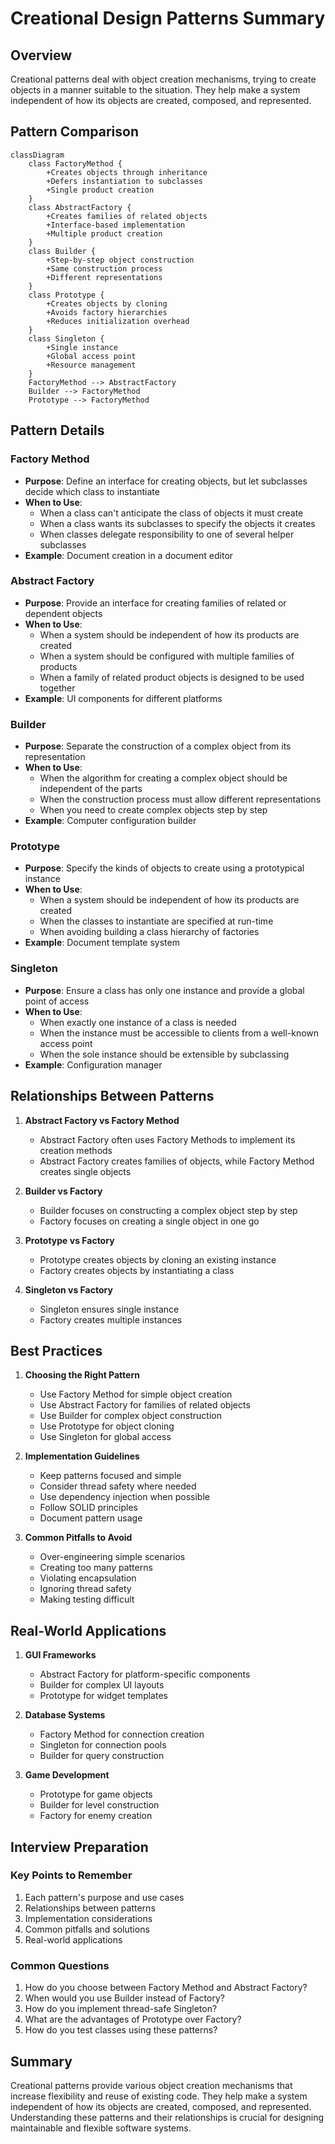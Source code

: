 # Creational Design Patterns Summary

## Overview
Creational patterns deal with object creation mechanisms, trying to create objects in a manner suitable to the situation. They help make a system independent of how its objects are created, composed, and represented.

## Pattern Comparison
```mermaid
classDiagram
    class FactoryMethod {
        +Creates objects through inheritance
        +Defers instantiation to subclasses
        +Single product creation
    }
    class AbstractFactory {
        +Creates families of related objects
        +Interface-based implementation
        +Multiple product creation
    }
    class Builder {
        +Step-by-step object construction
        +Same construction process
        +Different representations
    }
    class Prototype {
        +Creates objects by cloning
        +Avoids factory hierarchies
        +Reduces initialization overhead
    }
    class Singleton {
        +Single instance
        +Global access point
        +Resource management
    }
    FactoryMethod --> AbstractFactory
    Builder --> FactoryMethod
    Prototype --> FactoryMethod
```

## Pattern Details

### Factory Method
- **Purpose**: Define an interface for creating objects, but let subclasses decide which class to instantiate
- **When to Use**:
  - When a class can't anticipate the class of objects it must create
  - When a class wants its subclasses to specify the objects it creates
  - When classes delegate responsibility to one of several helper subclasses
- **Example**: Document creation in a document editor

### Abstract Factory
- **Purpose**: Provide an interface for creating families of related or dependent objects
- **When to Use**:
  - When a system should be independent of how its products are created
  - When a system should be configured with multiple families of products
  - When a family of related product objects is designed to be used together
- **Example**: UI components for different platforms

### Builder
- **Purpose**: Separate the construction of a complex object from its representation
- **When to Use**:
  - When the algorithm for creating a complex object should be independent of the parts
  - When the construction process must allow different representations
  - When you need to create complex objects step by step
- **Example**: Computer configuration builder

### Prototype
- **Purpose**: Specify the kinds of objects to create using a prototypical instance
- **When to Use**:
  - When a system should be independent of how its products are created
  - When the classes to instantiate are specified at run-time
  - When avoiding building a class hierarchy of factories
- **Example**: Document template system

### Singleton
- **Purpose**: Ensure a class has only one instance and provide a global point of access
- **When to Use**:
  - When exactly one instance of a class is needed
  - When the instance must be accessible to clients from a well-known access point
  - When the sole instance should be extensible by subclassing
- **Example**: Configuration manager

## Relationships Between Patterns

1. **Abstract Factory vs Factory Method**
   - Abstract Factory often uses Factory Methods to implement its creation methods
   - Abstract Factory creates families of objects, while Factory Method creates single objects

2. **Builder vs Factory**
   - Builder focuses on constructing a complex object step by step
   - Factory focuses on creating a single object in one go

3. **Prototype vs Factory**
   - Prototype creates objects by cloning an existing instance
   - Factory creates objects by instantiating a class

4. **Singleton vs Factory**
   - Singleton ensures single instance
   - Factory creates multiple instances

## Best Practices

1. **Choosing the Right Pattern**
   - Use Factory Method for simple object creation
   - Use Abstract Factory for families of related objects
   - Use Builder for complex object construction
   - Use Prototype for object cloning
   - Use Singleton for global access

2. **Implementation Guidelines**
   - Keep patterns focused and simple
   - Consider thread safety where needed
   - Use dependency injection when possible
   - Follow SOLID principles
   - Document pattern usage

3. **Common Pitfalls to Avoid**
   - Over-engineering simple scenarios
   - Creating too many patterns
   - Violating encapsulation
   - Ignoring thread safety
   - Making testing difficult

## Real-World Applications

1. **GUI Frameworks**
   - Abstract Factory for platform-specific components
   - Builder for complex UI layouts
   - Prototype for widget templates

2. **Database Systems**
   - Factory Method for connection creation
   - Singleton for connection pools
   - Builder for query construction

3. **Game Development**
   - Prototype for game objects
   - Builder for level construction
   - Factory for enemy creation

## Interview Preparation

### Key Points to Remember
1. Each pattern's purpose and use cases
2. Relationships between patterns
3. Implementation considerations
4. Common pitfalls and solutions
5. Real-world applications

### Common Questions
1. How do you choose between Factory Method and Abstract Factory?
2. When would you use Builder instead of Factory?
3. How do you implement thread-safe Singleton?
4. What are the advantages of Prototype over Factory?
5. How do you test classes using these patterns?

## Summary
Creational patterns provide various object creation mechanisms that increase flexibility and reuse of existing code. They help make a system independent of how its objects are created, composed, and represented. Understanding these patterns and their relationships is crucial for designing maintainable and flexible software systems. 